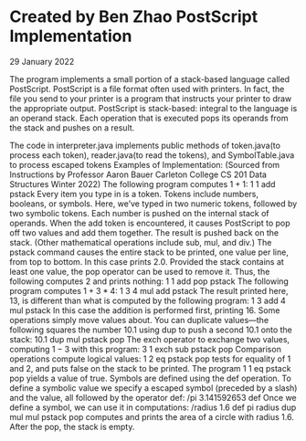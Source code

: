 # Created by Ben Zhao PostScript Implementation
29 January 2022

The program implements a small portion of a stack-based language called PostScript. 
PostScript is a file format often used with printers. 
In fact, the file you send to your printer is a program that instructs your printer to draw the appropriate output. 
PostScript is stack-based: integral to the language is an operand stack. Each operation that is executed pops its operands from the stack and pushes on a result.

The code in interpreter.java implements public methods of token.java(to process each token), reader.java(to read the tokens), and SymbolTable.java to process escaped tokens
Examples of Implementation: (Sourced from Instructions by Professor Aaron Bauer Carleton College CS 201 Data Structures Winter 2022)
The following program computes 1 + 1:
1 1 add pstack
Every item you type in is a token. Tokens include numbers, booleans, or symbols. Here, we’ve typed in two numeric tokens, followed by two symbolic tokens. 
Each number is pushed on the internal stack of operands. When the add token is encountered, it causes PostScript to pop off two values and add them together. 
The result is pushed back on the stack. (Other mathematical operations include sub, mul, and div.) The pstack command causes the entire stack to be printed, one value per line, from top to bottom. 
In this case prints 2.0.
Provided the stack contains at least one value, the pop operator can be used to remove it. Thus, the following computes 2 and prints nothing:
1 1 add pop pstack
The following program computes 1 + 3 * 4:
1 3 4 mul add pstack
The result printed here, 13, is different than what is computed by the following program:
1 3 add 4 mul pstack
In this case the addition is performed first, printing 16.
Some operations simply move values about. You can duplicate values—the following squares the number 10.1 using dup to push a second 10.1 onto the stack:
10.1 dup mul pstack pop
The exch operator to exchange two values, computing 1 − 3 with this program:
3 1 exch sub pstack pop
Comparison operations compute logical values:
1 2 eq pstack pop
tests for equality of 1 and 2, and puts false on the stack to be printed. The program
1 1 eq pstack pop
yields a value of true.
Symbols are defined using the def operation. To define a symbolic value we specify a escaped symbol (preceded by a slash) and the value, all followed by the operator def:
/pi 3.141592653 def
Once we define a symbol, we can use it in computations:
/radius 1.6 def
pi radius dup mul mul pstack pop
computes and prints the area of a circle with radius 1.6. After the pop, the stack is empty.
